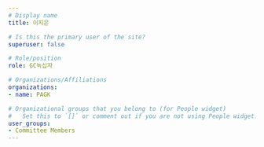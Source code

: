 ```yaml
---
# Display name
title: 이지은

# Is this the primary user of the site?
superuser: false

# Role/position
role: GC녹십자

# Organizations/Affiliations
organizations:
- name: PAGK

# Organizational groups that you belong to (for People widget)
#   Set this to `[]` or comment out if you are not using People widget.
user_groups:
- Committee Members
---
```

